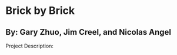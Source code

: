<h1>Brick by Brick</h1>

<h2>By: Gary Zhuo, Jim Creel, and Nicolas Angel</h2>

<p> Project Description: </p>
